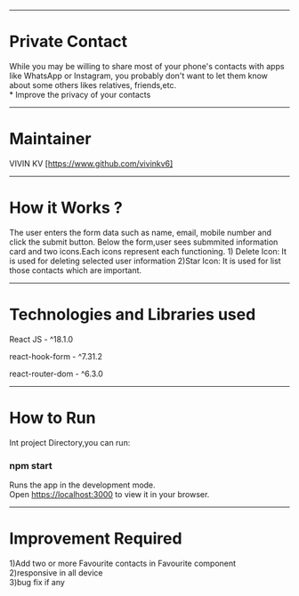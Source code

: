 <hr><h1>Private Contact</h1>
<p>While you may be willing to share most of your phone's contacts with apps like WhatsApp or Instagram, you probably don't want to let them know about some others likes relatives, friends,etc. <br>
* Improve the privacy of your contacts</p>

<hr><h1>Maintainer</h1>
<p>VIVIN KV <a href="https://www.github.com/vivinkv6">[https://www.github.com/vivinkv6]<a></p>

<hr><h1>How it Works ?</h1>

<p>The user enters the form data such as name, email, mobile number and click the submit button. Below the form,user sees submmited information card and two icons.Each icons represent each  functioning.
1) Delete Icon: It is used for deleting selected user information
2)Star Icon: It is used for list those contacts which are important. </p>

<hr><h1>Technologies and Libraries used</h1>

<p>React JS - ^18.1.0</p>
<p>react-hook-form - ^7.31.2</p>
<p>react-router-dom - ^6.3.0</p>

<hr><h1>How to Run</h1>

<p>Int project Directory,you can run:</p>
<h3>npm start</h3>
<p>Runs the app in the development mode.<br>
Open <a href="https://localhost:3000">https://localhost:3000</a>
to view it in your browser.
</p>

<hr><h1>Improvement Required</h1>

<p>1)Add two or more Favourite contacts in Favourite component<br>2)responsive in all device<br>3)bug fix if any</p>
